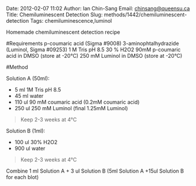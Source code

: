 Date: 2012-02-07 11:02
Author: Ian Chin-Sang
Email: chinsang@queensu.ca
Title: Chemiluminescent Detection
Slug: methods/1442/chemiluminescent-detection
Tags: chemiluminescence,luminol

Homemade chemiluminescent detection recipe





#Requirements
p-coumaric acid (Sigma #9008)
3-aminophtalhydrazide (Luminol, Sigma #09253)
1 M Tris pH 8.5
30 % H2O2
90mM p-coumaric acid in DMSO (store at -20°C)
250 mM Luminol in DMSO (store at -20°C)

#Method

Solution A (50ml):

* 5 ml 1M Tris pH 8.5
* 45 ml water
* 110 ul 90 mM coumaric acid  (0.2mM coumaric acid)
* 250 ul 250 mM Luminol   (final 1.25mM Luminol)



>Keep 2-3 weeks at 4°C


Solution B (1ml): 

* 100 ul 30% H2O2
* 900 ul water



>Keep 2-3 weeks at 4°C


Combine 1 ml Solution A + 3 ul Solution B (5ml Solution A  +15ul Solution B for each blot)





